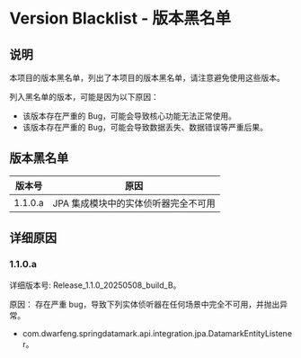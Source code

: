 # Version Blacklist - 版本黑名单

## 说明

本项目的版本黑名单，列出了本项目的版本黑名单，请注意避免使用这些版本。

列入黑名单的版本，可能是因为以下原因：

- 该版本存在严重的 Bug，可能会导致核心功能无法正常使用。
- 该版本存在严重的 Bug，可能会导致数据丢失、数据错误等严重后果。

## 版本黑名单

| 版本号     | 原因                   |
|---------|----------------------|
| 1.1.0.a | JPA 集成模块中的实体侦听器完全不可用 |

## 详细原因

### 1.1.0.a

详细版本号: Release_1.1.0_20250508_build_B。

原因： 存在严重 bug，导致下列实体侦听器在任何场景中完全不可用，并抛出异常。

- com.dwarfeng.springdatamark.api.integration.jpa.DatamarkEntityListener。
